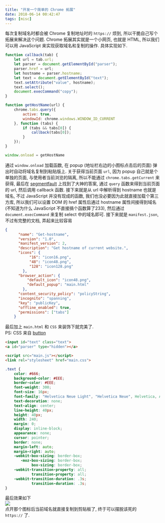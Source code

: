 ```yaml
---
title: "开发一个简单的 Chrome 拓展"
date: 2018-06-14 00:42:47
tags: [misc]
---
```


每次复制域名时都会被 Chrome 复制地址时的 `https://` 烦到, 所以干脆自己写个拓展来解决这个问题. Chrome 拓展其实就是一个小网页, 也就是 HTML, 所以我们可以用 JavaScript 来实现获取域名和复制的操作. 具体实现如下.

<!--more-->

```js
function callback(tab) {
    let url = tab.url;
    let parser = document.getElementById("parser");
    parser.href = url;
    let hostname = parser.hostname;
    let text = document.getElementById("text");
    text.setAttribute("value", hostname);
    text.select();
    document.execCommand("copy");
}

function getHostName(url) {
    chrome.tabs.query({
        active: true,
        windowId: chrome.windows.WINDOW_ID_CURRENT
    }, function (tabs) {
        if (tabs && tabs[0]) {
            callback(tabs[0]);
        }
    });
}

window.onload = getHostName
```

通过 `window.onload` 加载函数, 在 popup (地址栏右边的小图标点击后的页面) 弹出时自动将域名复制到粘贴版上. 关于获得当前页面 `url`, 因为 popup 自己就是个单独的页面, 与使用者当前浏览的隔离, 所以不能通过 `chrome.tabs.getCurrent` 来获得, 最后在 [segmentfault](https://segmentfault.com/q/1010000005570850/a-1020000005590533) 上找到了大神的答案, 通过 `query` 函数来得到当前页面的 url, 然后调用 callback 函数. 接下来就是从 url 中解析得到 hostname 也就是域名, 不过 JavaScript 并没有现成的函数, 我们也没必要因为此就直接加载个第三方库, 所以我们可以设置 DOM 的 href 属性后通过 hostname 属性间接得到域名 (不知道为什么 JavaScript 不直接搞个函数算了233), 然后通过 `document.execCommand` 来复制 select 中的域名即可. 接下来就是 `manifest.json`, 不过有完整的文档, 弄起来比较容易  

```json
{
      "name": "Get-hostname",
      "version": "1.0",
      "manifest_version": 2,
      "description": "Get hostname of current website.",
      "icons": {
           "16": "icon16.png",
           "48": "icon48.png",
           "128": "icon128.png" 
        },
      "browser_action": {
          "default_icon": "icon48.png",
          "default_popup": "main.html"
        },
      "content_security_policy": "policyString",
      "incognito": "spanning",
      "key": "publicKey",
      "offline_enabled": true,
      "permissions": ["tabs"]
    }
```

最后加上 `main.html` 和 `CSS` 来装饰下就完美了.  
PS: CSS 来自 [button](http://www.bootcss.com/p/buttons/)

```html
<input id="text" class="text">
<a id="parser" type="hidden"></a>

<script src="main.js"></script>
<link rel="stylesheet" href="main.css">
```
```css
.text {
    color: #666;
    background-color: #EEE;
    border-color: #EEE;
    font-weight: 300;
    font-size: 16px;
    font-family: "Helvetica Neue Light", "Helvetica Neue", Helvetica, Arial, "Lucida Grande", sans-serif;
    text-decoration: none;
    text-align: center;
    line-height: 40px;
    height: 40px;
    width: 240;
    margin: 0;
    display: inline-block;
    appearance: none;
    cursor: pointer;
    border: none;
    margin-left: auto; 
    margin-right: auto;
    -webkit-box-sizing: border-box;
       -moz-box-sizing: border-box;
            box-sizing: border-box;
    -webkit-transition-property: all;
            transition-property: all;
    -webkit-transition-duration: .3s;
            transition-duration: .3s;
}
```

最后效果如下  
![](https://i.loli.net/2019/03/08/5c82677b223c6.jpg#center)  
点开那个图标后当前域名就直接复制到剪贴板了, 终于可以摆脱该死的 `https://` 了.